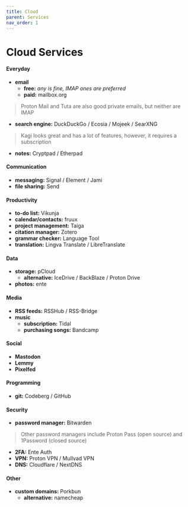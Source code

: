 ```yaml
---
title: Cloud
parent: Services
nav_order: 1
---
```

# Cloud Services

#### Everyday

- **email** 
	- **free:** *any is fine, IMAP ones are preferred*
	- **paid:** mailbox.org

> Proton Mail and Tuta are also good private emails, but neither are IMAP

- **search engine:** DuckDuckGo / Ecosia / Mojeek / SearXNG

> Kagi looks great and has a lot of features, however, it requires a subscription

- **notes:** Cryptpad / Etherpad

#### Communication

- **messaging:** Signal / Element / Jami
- **file sharing:** Send

#### Productivity

- **to-do list:** Vikunja
- **calendar/contacts:** fruux
- **project management:** Taiga
- **citation manager:** Zotero
- **grammar checker:** Language Tool
- **translation:** Lingva Translate / LibreTranslate

#### Data

- **storage:** pCloud
	- **alternative:** IceDrive / BackBlaze / Proton Drive
- **photos:** ente

#### Media

- **RSS feeds:** RSSHub / RSS-Bridge
- **music** 
	- **subscription:** Tidal
	- **purchasing songs:** Bandcamp

#### Social

- **Mastodon**
- **Lemmy**
- **Pixelfed**

#### Programming

- **git:** Codeberg / GitHub

#### Security

- **password manager:** Bitwarden

> Other password managers include Proton Pass (open source) and 1Password (closed source)

- **2FA:** Ente Auth
- **VPN:** Proton VPN / Mullvad VPN
- **DNS:** Cloudflare / NextDNS

#### Other

- **custom domains:** Porkbun
	- **alternative:** namecheap
